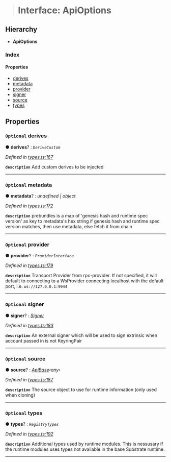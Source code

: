 > # Interface: ApiOptions

## Hierarchy

* **ApiOptions**

### Index

#### Properties

* [derives](_types_.apioptions.md#optional-derives)
* [metadata](_types_.apioptions.md#optional-metadata)
* [provider](_types_.apioptions.md#optional-provider)
* [signer](_types_.apioptions.md#optional-signer)
* [source](_types_.apioptions.md#optional-source)
* [types](_types_.apioptions.md#optional-types)

## Properties

### `Optional` derives

● **derives**? : *`DeriveCustom`*

*Defined in [types.ts:167](https://github.com/polkadot-js/api/blob/ffe1c71/packages/api/src/types.ts#L167)*

**`description`** Add custom derives to be injected

___

### `Optional` metadata

● **metadata**? : *undefined | object*

*Defined in [types.ts:172](https://github.com/polkadot-js/api/blob/ffe1c71/packages/api/src/types.ts#L172)*

**`description`** prebundles is a map of 'genesis hash and runtime spec version' as key to metadata's hex string
if genesis hash and runtime spec version matches, then use metadata, else fetch it from chain

___

### `Optional` provider

● **provider**? : *`ProviderInterface`*

*Defined in [types.ts:179](https://github.com/polkadot-js/api/blob/ffe1c71/packages/api/src/types.ts#L179)*

**`description`** Transport Provider from rpc-provider. If not specified, it will default to
connecting to a WsProvider connecting localhost with the default port, i.e. `ws://127.0.0.1:9944`

___

### `Optional` signer

● **signer**? : *[Signer](_types_.signer.md)*

*Defined in [types.ts:183](https://github.com/polkadot-js/api/blob/ffe1c71/packages/api/src/types.ts#L183)*

**`description`** An external signer which will be used to sign extrinsic when account passed in is not KeyringPair

___

### `Optional` source

● **source**? : *[ApiBase](../classes/_base_.apibase.md)‹*any*›*

*Defined in [types.ts:187](https://github.com/polkadot-js/api/blob/ffe1c71/packages/api/src/types.ts#L187)*

**`description`** The source object to use for runtime information (only used when cloning)

___

### `Optional` types

● **types**? : *`RegistryTypes`*

*Defined in [types.ts:192](https://github.com/polkadot-js/api/blob/ffe1c71/packages/api/src/types.ts#L192)*

**`description`** Additional types used by runtime modules. This is nessusary if the runtime modules
uses types not available in the base Substrate runtime.

___